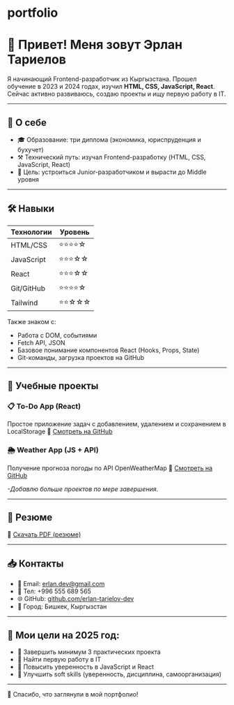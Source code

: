 # portfolio
# 👋 Привет! Меня зовут Эрлан Тариелов

Я начинающий Frontend-разработчик из Кыргызстана. Прошел обучение в 2023 и 2024 годах, изучил **HTML, CSS, JavaScript, React**. Сейчас активно развиваюсь, создаю проекты и ищу первую работу в IT.

---

## 🧠 О себе

* 🎓 Образование: три диплома (экономика, юриспруденция и бухучет)
* ⚒️ Технический путь: изучал Frontend-разработку (HTML, CSS, JavaScript, React)
* 🧽 Цель: устроиться Junior-разработчиком и вырасти до Middle уровня

---

## 🛠️ Навыки

| Технологии | Уровень |
| ---------- | ------- |
| HTML/CSS   | ⭐⭐⭐⭐☆   |
| JavaScript | ⭐⭐⭐☆☆   |
| React      | ⭐⭐⭐☆☆   |
| Git/GitHub | ⭐⭐⭐⭐☆   |
| Tailwind   | ⭐⭐☆☆☆   |

Также знаком с:

* Работа с DOM, событиями
* Fetch API, JSON
* Базовое понимание компонентов React (Hooks, Props, State)
* Git-команды, загрузка проектов на GitHub

---

## 💼 Учебные проекты

### 📋 To-Do App (React)

Простое приложение задач с добавлением, удалением и сохранением в LocalStorage
🔗 [Смотреть на GitHub](https://github.com/erlan-tarielov-dev/todo-app)

### 🌦️ Weather App (JS + API)

Получение прогноза погоды по API OpenWeatherMap
🔗 [Смотреть на GitHub](https://github.com/erlan-tarielov-dev/weather-app)

*-Добавлю больше проектов по мере завершения.*

---

## 📄 Резюме

📌 [Скачать PDF (резюме)](./resume.pdf)

---

## 📥 Контакты

* 📧 Email: [erlan.dev@gmail.com](mailto:erlan.dev@gmail.com)
* 📱 Тел: +996 555 689 565
* 🌐 GitHub: [github.com/erlan-tarielov-dev](https://github.com/erlan-tarielov-dev)
* 📍 Город: Бишкек, Кыргызстан

---

## 🚀 Мои цели на 2025 год:

* 📌 Завершить минимум 3 практических проекта
* 📌 Найти первую работу в IT
* 📌 Повысить уверенность в JavaScript и React
* 📌 Улучшить soft skills (уверенность, дисциплина, самоорганизация)

---

🙏 Спасибо, что заглянули в мой портфолио!
